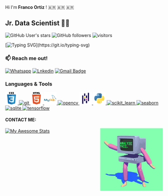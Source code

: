 <p>Hi I'm<strong> Franco Ortiz</strong> ! 🇦🇷 🇦🇷 🇦🇷 <p/> 

## Jr. Data Scientist 👨‍🔬 
<!--   my-icons -->
![GitHub User's stars](https://img.shields.io/github/stars/ortizfram?color=green&logo=GitHub&style=flat-square) ![GitHub followers](https://img.shields.io/github/followers/ortizfram?color=green&logo=GitHUb&style=flat-square)
<img src="https://visitor-badge.laobi.icu/badge?page_id=ortizrfram.ortizrfram" alt="visitors"/>   

<!--   my-ticker -->    
[![Typing SVG](https://readme-typing-svg.herokuapp.com?color=%2336BCF7&center=true&vCenter=true&width=600&lines=Hi+there+👋,+I+am+Franco+Ortiz;+Welcome+to+My+Profile!;Over+2+years+of+programming+experience;Always+learning;Data+Scientist+🔬;Machine+learning+enthusiast;)](https://git.io/typing-svg)

<!-- CONTACT SHIELDS -->
<!--
*** I'm using markdown "reference style" links for readability.
*** Reference links are enclosed in brackets [ ] instead of parentheses ( ).
*** See the bottom of this document for the declaration of the reference variables
*** for contributors-url, forks-url, etc. This is an optional, concise syntax you may use.
*** https://www.markdownguide.org/basic-syntax/#reference-style-links
-->
### :mailbox: Reach me out!

[![Whatsapp](https://img.shields.io/badge/WhatsApp-25D366?style=for-the-badge&logo=whatsapp&logoColor=white)](https://wa.me/+5492613005849)
[![Lnkedin](https://img.shields.io/badge/LinkedIn-0077B5?style=for-the-badge&logo=linkedin&logoColor=white)](https://www.linkedin.com/in/ortizfranco-/)
[![Gmail Badge](https://img.shields.io/badge/-tu.lna07@gmail.com-d14836?style=flat&logo=Gmail&logoColor=white&link=mailto:mailto:tu.lna07@gmail.com)](mailto:tu.lna07@gmail.com)

<!-- Languages -->
### Languages & Tools
    
<p align="left"> <a href="https://www.w3schools.com/css/" target="_blank" rel="noreferrer"> <img src="https://raw.githubusercontent.com/devicons/devicon/master/icons/css3/css3-original-wordmark.svg" alt="css3" width="40" height="40"/> </a> <a href="https://git-scm.com/" target="_blank" rel="noreferrer"> <img src="https://www.vectorlogo.zone/logos/git-scm/git-scm-icon.svg" alt="git" width="40" height="40"/> </a> <a href="https://www.w3.org/html/" target="_blank" rel="noreferrer"> <img src="https://raw.githubusercontent.com/devicons/devicon/master/icons/html5/html5-original-wordmark.svg" alt="html5" width="40" height="40"/> </a> <a href="https://www.mysql.com/" target="_blank" rel="noreferrer"> <img src="https://raw.githubusercontent.com/devicons/devicon/master/icons/mysql/mysql-original-wordmark.svg" alt="mysql" width="40" height="40"/> </a> <a href="https://opencv.org/" target="_blank" rel="noreferrer"> <img src="https://www.vectorlogo.zone/logos/opencv/opencv-icon.svg" alt="opencv" width="40" height="40"/> </a> <a href="https://pandas.pydata.org/" target="_blank" rel="noreferrer"> <img src="https://raw.githubusercontent.com/devicons/devicon/2ae2a900d2f041da66e950e4d48052658d850630/icons/pandas/pandas-original.svg" alt="pandas" width="40" height="40"/> </a> <a href="https://www.python.org" target="_blank" rel="noreferrer"> <img src="https://raw.githubusercontent.com/devicons/devicon/master/icons/python/python-original.svg" alt="python" width="40" height="40"/> </a> <a href="https://scikit-learn.org/" target="_blank" rel="noreferrer"> <img src="https://upload.wikimedia.org/wikipedia/commons/0/05/Scikit_learn_logo_small.svg" alt="scikit_learn" width="40" height="40"/> </a> <a href="https://seaborn.pydata.org/" target="_blank" rel="noreferrer"> <img src="https://seaborn.pydata.org/_images/logo-mark-lightbg.svg" alt="seaborn" width="40" height="40"/> </a> <a href="https://www.sqlite.org/" target="_blank" rel="noreferrer"> <img src="https://www.vectorlogo.zone/logos/sqlite/sqlite-icon.svg" alt="sqlite" width="40" height="40"/> </a> <a href="https://www.tensorflow.org" target="_blank" rel="noreferrer"> <img src="https://www.vectorlogo.zone/logos/tensorflow/tensorflow-icon.svg" alt="tensorflow" width="40" height="40"/> </a> </p>
    


#### **CONTACT ME**:
<!-- contact --> 
<div style="display: inline_block" align="center">
 

 
  <!-- gif 1 --> 
  <div align="right" style="display: inline_block">
    <img src="https://github.com/ortizfram/ortizfram/blob/main/analize%20this.gif" align="right" widt=200px>
  </div>
 
</div>


<!-- stats -->
[![My Awesome Stats](https://awesome-github-stats.azurewebsites.net/user-stats/ortizfram?cardType=level-alternate&theme=ocean-dark&preferLogin=false)](https://git.io/awesome-stats-card)

                  

